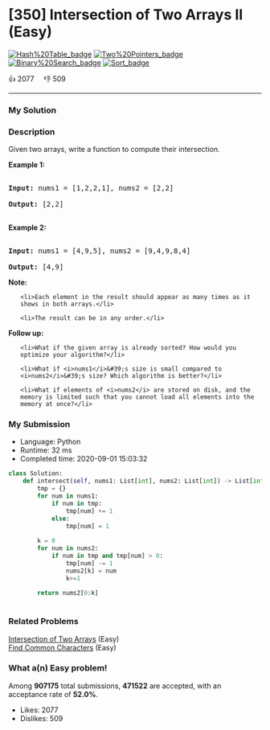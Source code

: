 # [350] Intersection of Two Arrays II (Easy)

[![Hash%20Table_badge](https://img.shields.io/badge/topic-Hash%20Table-green.svg)](https://leetcode.com/problems/intersection-of-two-arrays-ii/)  [![Two%20Pointers_badge](https://img.shields.io/badge/topic-Two%20Pointers-green.svg)](https://leetcode.com/problems/intersection-of-two-arrays-ii/)  [![Binary%20Search_badge](https://img.shields.io/badge/topic-Binary%20Search-green.svg)](https://leetcode.com/problems/intersection-of-two-arrays-ii/)  [![Sort_badge](https://img.shields.io/badge/topic-Sort-green.svg)](https://leetcode.com/problems/intersection-of-two-arrays-ii/) 

:+1: 2077 &nbsp; &nbsp; :thumbsdown: 509

---

### My Solution


### Description
<p>Given two arrays, write a function to compute their intersection.</p>

<p><strong>Example 1:</strong></p>

<pre>
<strong>Input: </strong>nums1 = <span id="example-input-1-1">[1,2,2,1]</span>, nums2 = <span id="example-input-1-2">[2,2]</span>
<strong>Output: </strong><span id="example-output-1">[2,2]</span>
</pre>

<div>
<p><strong>Example 2:</strong></p>

<pre>
<strong>Input: </strong>nums1 = <span id="example-input-2-1">[4,9,5]</span>, nums2 = <span id="example-input-2-2">[9,4,9,8,4]</span>
<strong>Output: </strong><span id="example-output-2">[4,9]</span></pre>
</div>

<p><b>Note:</b></p>

<ul>
	<li>Each element in the result should appear as many times as it shows in both arrays.</li>
	<li>The result can be in any order.</li>
</ul>

<p><b>Follow up:</b></p>

<ul>
	<li>What if the given array is already sorted? How would you optimize your algorithm?</li>
	<li>What if <i>nums1</i>&#39;s size is small compared to <i>nums2</i>&#39;s size? Which algorithm is better?</li>
	<li>What if elements of <i>nums2</i> are stored on disk, and the memory is limited such that you cannot load all elements into the memory at once?</li>
</ul>



### My Submission

- Language: Python
- Runtime: 32 ms
- Completed time: 2020-09-01 15:03:32

```Python
class Solution:
    def intersect(self, nums1: List[int], nums2: List[int]) -> List[int]:
        tmp = {}
        for num in nums1:
            if num in tmp:
                tmp[num] += 1
            else:
                tmp[num] = 1
        
        k = 0
        for num in nums2:
            if num in tmp and tmp[num] > 0:
                tmp[num] -= 1
                nums2[k] = num
                k+=1
        
        return nums2[0:k]
        
```


### Related Problems
[Intersection of Two Arrays](https://leetcode.com/problems/intersection-of-two-arrays/) (Easy) <br>
[Find Common Characters](https://leetcode.com/problems/find-common-characters/) (Easy) <br>



### What a(n) Easy problem!
Among **907175** total submissions, **471522** are accepted, with an acceptance rate of **52.0%**. <br>

- Likes: 2077
- Dislikes: 509

